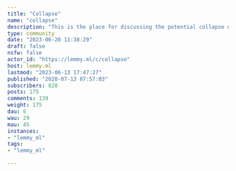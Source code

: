 ```yaml
---
title: "Collapse" 
name: "collapse"
description: "This is the place for discussing the potential collapse of modern civilization and the environment.---Collapse, in this context, refers to the significant loss of an established level or complexity towards a much simpler state. It can occur differently within many areas, orderly or chaotically, and be willing or unwilling. It does not necessarily imply human extinction or a singular, global event. Although, the longer the duration, the more it resembles a ‘decline’ instead of collapse.---**RULES**1 - Remember the human2 - Link posts should come from a reputable source3 - All opinions are allowed but discussion must be in good faith.---Related lemmys:* [/c/green](https://lemmy.ml/c/green)* [/c/antreefa](https://lemmy.ml/c/antreefa)* [/c/gardening](https://lemmy.ml/c/gardening)* [/c/eco_socialism@lemmygrad.ml](https://lemmy.ml/community/16836)* [c/collapse@sopuli.xyz](https://sopuli.xyz/c/collapse)* [/c/biology](https://lemmy.ml/c/biology)* [/c/criseciv](https://lemmy.ml/c/criseciv)* [/c/eco](https://lemmy.ml/c/eco)"
type: community
date: "2023-06-20 11:38:29"
draft: false
nsfw: false
actor_id: "https://lemmy.ml/c/collapse"
host: lemmy.ml
lastmod: "2023-06-13 17:47:27"
published: "2020-07-13 07:57:03"
subscribers: 820
posts: 175
comments: 139
weight: 175
dau: 6
wau: 29
mau: 45
instances:
- "lemmy_ml"
tags: 
- "lemmy_ml"

---
```

